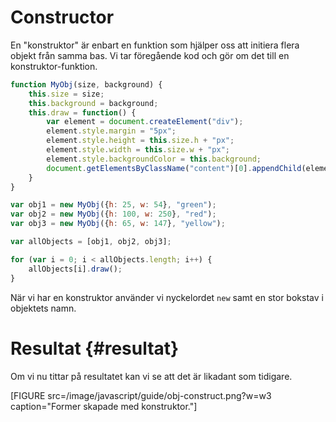 ---
...
Constructor
==================================

En "konstruktor" är enbart en funktion som hjälper oss att initiera flera objekt från samma bas. Vi tar föregående kod och gör om det till en konstruktor-funktion.

```javascript
function MyObj(size, background) {
    this.size = size;
    this.background = background;
    this.draw = function() {
        var element = document.createElement("div");
        element.style.margin = "5px";
        element.style.height = this.size.h + "px";
        element.style.width = this.size.w + "px";
        element.style.backgroundColor = this.background;
        document.getElementsByClassName("content")[0].appendChild(element);
    }
}

var obj1 = new MyObj({h: 25, w: 54}, "green");
var obj2 = new MyObj({h: 100, w: 250}, "red");
var obj3 = new MyObj({h: 65, w: 147}, "yellow");

var allObjects = [obj1, obj2, obj3];

for (var i = 0; i < allObjects.length; i++) {
    allObjects[i].draw();
}
```

När vi har en konstruktor använder vi nyckelordet `new` samt en stor bokstav i objektets namn.



# Resultat {#resultat}

Om vi nu tittar på resultatet kan vi se att det är likadant som tidigare.

[FIGURE src=/image/javascript/guide/obj-construct.png?w=w3 caption="Former skapade med konstruktor."]
